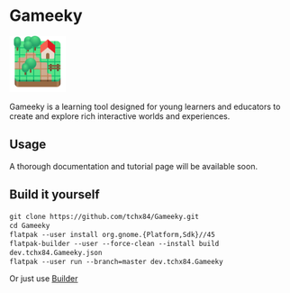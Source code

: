 # Gameeky

<img height="100" src="https://github.com/tchx84/Gameeky/blob/master/data/icons/hicolor/scalable/apps/dev.tchx84.Gameeky.svg"/>

Gameeky is a learning tool designed for young learners and educators to create and explore rich interactive worlds and experiences.

## Usage

A thorough documentation and tutorial page will be available soon.

## Build it yourself

```
git clone https://github.com/tchx84/Gameeky.git
cd Gameeky
flatpak --user install org.gnome.{Platform,Sdk}//45
flatpak-builder --user --force-clean --install build dev.tchx84.Gameeky.json
flatpak --user run --branch=master dev.tchx84.Gameeky
```

Or just use [Builder](https://flathub.org/apps/details/org.gnome.Builder)


